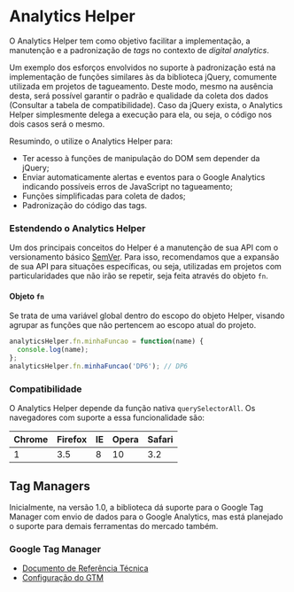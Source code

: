 # Analytics Helper

O Analytics Helper tem como objetivo facilitar a implementação, a manutenção e a padronização de _tags_ no contexto de _digital analytics_.

Um exemplo dos esforços envolvidos no suporte à padronização está na implementação de funções similares às da biblioteca jQuery, comumente utilizada em projetos de tagueamento. Deste modo, mesmo na ausência desta, será possível garantir o padrão e qualidade da coleta dos dados (Consultar a tabela de compatibilidade). Caso da jQuery exista, o Analytics Helper simplesmente delega a execução para ela, ou seja, o código nos dois casos será o mesmo.

Resumindo, o utilize o Analytics Helper para:

- Ter acesso à funções de manipulação do DOM sem depender da jQuery;
- Enviar automaticamente alertas e eventos para o Google Analytics indicando possíveis erros de JavaScript no tagueamento;
- Funções simplificadas para coleta de dados;
- Padronização do código das tags.

### Estendendo o Analytics Helper

Um dos principais conceitos do Helper é a manutenção de sua API com o versionamento básico [SemVer](https://semver.org/). Para isso, recomendamos que a expansão de sua API para situações específicas, ou seja, utilizadas em projetos com particularidades que não irão se repetir, seja feita através do objeto `fn`.

#### Objeto `fn`

Se trata de uma variável global dentro do escopo do objeto Helper, visando agrupar as funções que não pertencem ao escopo atual do projeto.

```javascript
analyticsHelper.fn.minhaFuncao = function(name) {
  console.log(name);
};
analyticsHelper.fn.minhaFuncao('DP6'); // DP6
```

### Compatibilidade

O Analytics Helper depende da função nativa `querySelectorAll`. Os navegadores com suporte a essa funcionalidade são:

| Chrome | Firefox | IE  | Opera | Safari |
| ------ | ------- | --- | ----- | ------ |
| 1      | 3.5     | 8   | 10    | 3.2    |

## Tag Managers

Inicialmente, na versão 1.0, a biblioteca dá suporte para o Google Tag Manager com envio de dados para o Google Analytics, mas está planejado o suporte para demais ferramentas do mercado também.

### Google Tag Manager

- [Documento de Referência Técnica](https://github.com/DP6/analytics-helper/blob/master/README-GTM-REFERENCE.md)
- [Configuração do GTM](https://github.com/DP6/analytics-helper/blob/master/README-GTM-CONFIG.md)
